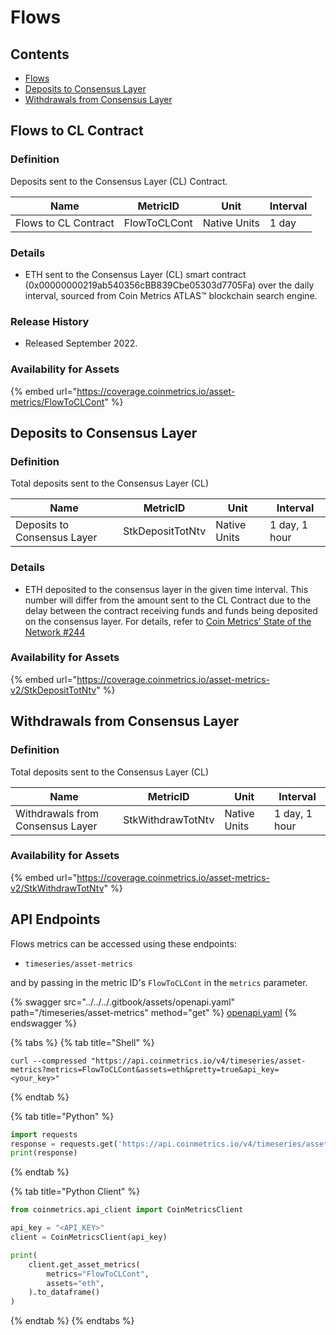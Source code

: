 # Flows

## Contents

* [Flows](flows.md#flowtoclcont)
* [Deposits to Consensus Layer](flows.md#flowtoclcont-1)
* [Withdrawals from Consensus Layer](flows.md#flowtoclcont-2)

## Flows to CL Contract <a href="#flowtoclcont" id="flowtoclcont"></a>

### Definition

Deposits sent to the Consensus Layer (CL) Contract.

| Name                 | MetricID     | Unit         | Interval |
| -------------------- | ------------ | ------------ | -------- |
| Flows to CL Contract | FlowToCLCont | Native Units | 1 day    |

### Details

* ETH sent to the Consensus Layer (CL) smart contract (0x00000000219ab540356cBB839Cbe05303d7705Fa) over the daily interval, sourced from Coin Metrics ATLAS™ blockchain search engine.

### Release History

* Released September 2022.

### Availability for Assets

{% embed url="https://coverage.coinmetrics.io/asset-metrics/FlowToCLCont" %}

## Deposits to Consensus Layer <a href="#flowtoclcont" id="flowtoclcont"></a>

### Definition

Total deposits sent to the Consensus Layer (CL)

| Name                        | MetricID         | Unit         | Interval      |
| --------------------------- | ---------------- | ------------ | ------------- |
| Deposits to Consensus Layer | StkDepositTotNtv | Native Units | 1 day, 1 hour |

### Details

* ETH deposited to the consensus layer in the given time interval. This number will differ from the amount sent to the CL Contract due to the delay between the contract receiving funds and funds being deposited on the consensus layer. For details, refer to [Coin Metrics' State of the Network #244 ](https://coinmetrics.substack.com/p/state-of-the-network-issue-244#new\_tab)

### Availability for Assets

{% embed url="https://coverage.coinmetrics.io/asset-metrics-v2/StkDepositTotNtv" %}

## Withdrawals from Consensus Layer <a href="#flowtoclcont" id="flowtoclcont"></a>

### Definition

Total deposits sent to the Consensus Layer (CL)

| Name                             | MetricID          | Unit         | Interval      |
| -------------------------------- | ----------------- | ------------ | ------------- |
| Withdrawals from Consensus Layer | StkWithdrawTotNtv | Native Units | 1 day, 1 hour |

### Availability for Assets

{% embed url="https://coverage.coinmetrics.io/asset-metrics-v2/StkWithdrawTotNtv" %}

## API Endpoints

Flows metrics can be accessed using these endpoints:

* `timeseries/asset-metrics`

and by passing in the metric ID's `FlowToCLCont` in the `metrics` parameter.

{% swagger src="../../../.gitbook/assets/openapi.yaml" path="/timeseries/asset-metrics" method="get" %}
[openapi.yaml](../../../.gitbook/assets/openapi.yaml)
{% endswagger %}

{% tabs %}
{% tab title="Shell" %}
```shell
curl --compressed "https://api.coinmetrics.io/v4/timeseries/asset-metrics?metrics=FlowToCLCont&assets=eth&pretty=true&api_key=<your_key>"
```
{% endtab %}

{% tab title="Python" %}
```python
import requests
response = requests.get('https://api.coinmetrics.io/v4/timeseries/asset-metrics?metrics=FlowToCLCont&assets=eth&pretty=true&api_key=<your_key>').json()
print(response)
```
{% endtab %}

{% tab title="Python Client" %}
```python
from coinmetrics.api_client import CoinMetricsClient

api_key = "<API_KEY>"
client = CoinMetricsClient(api_key)

print(
    client.get_asset_metrics(
        metrics="FlowToCLCont", 
        assets="eth",
    ).to_dataframe()
)
```
{% endtab %}
{% endtabs %}
